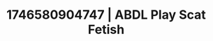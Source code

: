 ---
categories:
- AI-generated
- NSFW AI art
- Close contact
- Hands-on body
- Kinky fairytales
- Smudged makeup
- ASMR
- Cosplay
image: /assets/images/1746580904747.jpg
layout: post
seo:
  description: Featured content with exclusive Scat Fetish, ABDL Play. HD images available.
  keywords: Scat Fetish, ABDL Play
  og_image: /assets/images/1746580904747.jpg
  schema_type: VisualArtwork
tags:
- ABDL Play
- Scat Fetish
- '#1746580904747'
title: 1746580904747 | ABDL Play Scat Fetish
---
